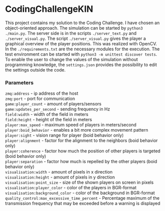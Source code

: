 # CodingChallengeKIN
This project contains my solution to the Coding Challenge. I have chosen an object-oriented approach.
The simulation can be started by `python3 ./main.py`. The server side is in the scripts `./server_text.py` and `./server_visual.py`. The script `./server_visual.py` gives the player a graphical overview of the player positions. This was realized with OpenCV. In the `./requirements.txt` are the necessary modules for the execution. The test environment can be started with `python3 -m unittest discover tests`.
To enable the user to change the values of the simulation without programming knowledge, the `settings.json` provides the possibility to edit the settings outside the code.  

### Parameters
`zmq:address` - ip address of the host  
`zmq:port` - port for communication  
`game:player_count` - amount of players/sensors  
`game:updates_per_second` - sending frequency in Hz  
`field:width` - width of the field in meters  
`field:height` - height of the field in meters  
`player:max_speed` - maximum speed of players in meters/second  
`player:boid_behavior` - enables a bit more complex movement pattern  
`player:sight` - vision range for player (boid behavior only)  
`player:alignment` - factor for the alignment to the neighbors (boid behavior only)  
`player:coherence` - factor how much the position of other players is targeted (boid behavior only)  
`player:separation` - factor how much is repelled by the other players (boid behavior only)  
`visualisation:width` - amount of pixels in x direction  
`visualisation:height` - amount of pixels in y direction  
`visualisation:point_size` - size of the shown players on screen in pixels  
`visualisation:player_color` - color of the players in BGR-format  
`visualisation:background_color` - color of the background in BGR-format  
`quality_control:max_excessive_time_percent` - Percentage maximum of the transmission frequency that may be exceeded before a warning is displayed  
